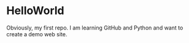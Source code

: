 # HelloWorld
Obviously, my first repo.  I am learning GitHub and Python and want to create a demo web site.
